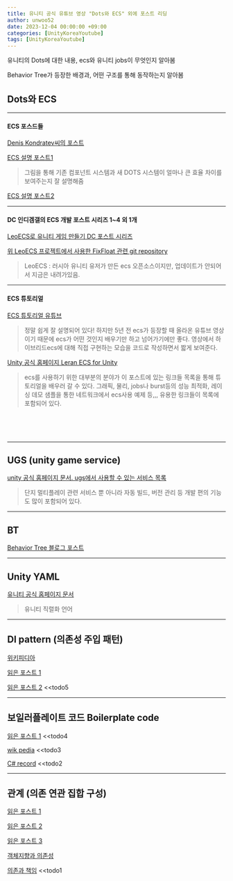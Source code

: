 ```yaml
---
title: 유니티 공식 유튜브 영상 "Dots와 ECS" 외에 포스트 리딩
author: unwoo52
date: 2023-12-04 00:00:00 +09:00
categories: [UnityKoreaYoutube]
tags: [UnityKoreaYoutube]
---
```



유니티의 Dots에 대한 내용, ecs와 유니티 jobs이 무엇인지 알아봄

Behavior Tree가 등장한 배경과, 어떤 구조를 통해 동작하는지 알아봄


## Dots와 ECS
-----------------
#### ECS 포스드들

[Denis Kondratev씨의 포스트](https://hackernoon.com/ko/%EC%9C%A0%EB%8B%88%ED%8B%B0-%EB%8F%84%ED%8A%B8%EC%99%80-EC%EB%A5%BC-%ED%83%90%EC%83%89%ED%95%98%EB%8A%94-%EA%B2%83%EC%9D%B4-%EA%B2%8C%EC%9E%84-%EC%B2%B4%EC%9D%B8%EC%A0%80%EC%9D%B8%EA%B0%80%EC%9A%94%3F)

[ECS 설명 포스트1](https://velog.io/@cedongne/Unity-%EC%83%88%EB%A1%9C%EC%9A%B4-%EC%BB%B4%ED%8F%AC%EB%84%8C%ED%8A%B8-%EC%8B%9C%EC%8A%A4%ED%85%9C-ECS%EC%99%80-Entity)
> 그림을 통해 기존 컴포넌트 시스템과 새 DOTS 시스템이 얼마나 큰 효율 차이를 보여주는지 잘 설명해줌

[ECS 설명 포스트2](https://blog.naver.com/canny708/221557410332)

-------------
#### DC 인디겜갤의 ECS 개발 포스트 시리즈 1~4 외 1개
[LeoECS로 유니티 게임 만들기 DC 포스트 시리즈](https://gall.dcinside.com/mgallery/board/view?id=game_dev&no=113684)

[위 LeoECS 프로젝트에서 사용한 FixFloat 관련 git repository](https://github.com/Yukinyaa/UnityFixedPointMath)

> LeoECS : 러시아 유니티 유저가 만든 ecs 오픈소스이지만, 업데이트가 안되어서 지금은 내려가있음. 

-----------------
#### ECS 튜토리얼

[ECS 튜토리얼 유튜브](https://www.youtube.com/watch?v=_U9wRgQyy6s)
> 정말 쉽게 잘 설명되어 있다! 하지만 5년 전 ecs가 등장할 때 올라온 유튜브 영상이기 때문에 ecs가 어떤 것인지 배우기만 하고 넘어가기에만 좋다.
> 영상에서 하이브리드ecs에 대해 직접 구현하는 모습을 코드로 작성하면서 짧게 보여준다.

[Unity 공식 홈페이지 Leran ECS for Unity](https://unity.com/ecs)
> ecs를 사용하기 위한 대부분의 분야가 이 포스트에 있는 링크들 목록을 통해 튜토리얼을 배우러 갈 수 있다.
> 그래픽, 물리, jobs나 burst등의 성능 최적화, 레이싱 데모 샘플을 통한 네트워크에서 ecs사용 예제 등,,, 유용한 링크들이 목록에 포함되어 있다.

<br>
<br>
<br>

----------------------

## UGS (unity game service)
[unity 공식 홈페이지 문서. ugs에서 사용할 수 있는 서비스 목록](https://docs.unity.com/ugs/en-us/manual/overview/manual/unity-gaming-services-home#Overview_of_services)
> 단지 멀티플레이 관련 서비스 뿐 아니라 자동 빌드, 버전 관리 등 개발 편의 기능도 많이 포함되어 있다.

---------------
## BT

[Behavior Tree 블로그 포스트](https://lifeisforu.tistory.com/327)

-------

## Unity YAML
[유니티 공식 홈페이지 문서](https://blog.unity.com/kr/engine-platform/understanding-unitys-serialization-language-yaml)
> 유니티 직렬화 언어

----------

## DI pattern (의존성 주입 패턴)
[위키피디아](https://en.wikipedia.org/wiki/Dependency_injection)

[읽은 포스트 1](https://gmlwjd9405.github.io/2018/11/09/dependency-injection.html)

[읽은 포스트 2](https://jaejong.tistory.com/123) <<todo5

---------

## 보일러플레이트 코드 Boilerplate code
[읽은 포스트 1](https://coding-grandpa.tistory.com/2) <<todo4

[wik pedia](https://en.wikipedia.org/wiki/Boilerplate_code) <<todo3

[C# record](https://learn.microsoft.com/ko-kr/dotnet/csharp/language-reference/builtin-types/record) <<todo2

-----
## 관계 (의존 연관 집합 구성)

[읽은 포스트 1](https://songkangchan.tistory.com/2)

[읽은 포스트 2](https://dev-dain.tistory.com/264)

[읽은 포스트 3](https://dodote10.tistory.com/267?category=1064570)

[객체지향과 의존성](https://velog.io/@from_numpy/%EA%B0%9D%EC%B2%B4%EC%A7%80%ED%96%A5%EA%B3%BC-%EC%9D%98%EC%A1%B4%EC%84%B1-Dependency)

[의존과 책임](https://effectiveprogramming.tistory.com/entry/%EA%B0%9D%EC%B2%B4%EC%A7%80%ED%96%A5%EC%9D%98-%EC%98%AC%EB%B0%94%EB%A5%B8-%EC%9D%B4%ED%95%B4-%EC%B1%85%EC%9E%84Responsibility)
 <<todo1
